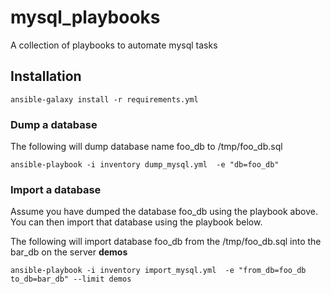 # mysql_playbooks
A collection of playbooks to automate mysql tasks

## Installation
```
ansible-galaxy install -r requirements.yml
```

### Dump a database
The following will dump database name foo_db to /tmp/foo_db.sql
```
ansible-playbook -i inventory dump_mysql.yml  -e "db=foo_db"
```

### Import a database
Assume you have dumped the database foo_db using the playbook above. You can then import that database using the playbook below.

The following will import database foo_db from the /tmp/foo_db.sql into the bar_db on the server **demos**
```
ansible-playbook -i inventory import_mysql.yml  -e "from_db=foo_db to_db=bar_db" --limit demos
```
